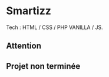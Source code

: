 # Smartizz
Tech : HTML / CSS / PHP VANILLA / JS.


Attention 
----------------------------
Projet non terminée
----------------------------

